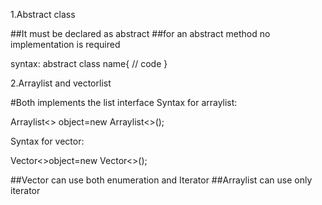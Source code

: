 1.Abstract class

##It must be declared as abstract
##for an abstract method no implementation is required

syntax:
abstract class name{
    // code
}


2.Arraylist and vectorlist

#Both implements the list interface 
Syntax for arraylist:

Arraylist<> object=new Arraylist<>();

Syntax for vector:

Vector<>object=new Vector<>();

##Vector can use both enumeration and Iterator
##Arraylist can use only iterator
